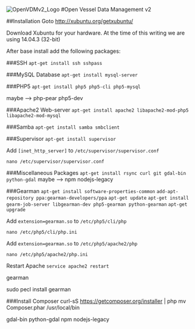 [OpenVDMv2_Logo]: http://www.oceandatarat.org/wp-content/uploads/2014/11/openVDM_LogoV2_1_long.png "Open Vessel Data Managment v2" 

![OpenVDMv2_Logo]
#Open Vessel Data Management v2

##Installation
Goto http://xubuntu.org/getxubuntu/

Download Xubuntu for your hardware.  At the time of this writing we are using 14.04.3 (32-bit)

After base install add the following packages:

###SSH
`apt-get install ssh sshpass`

###MySQL Database
`apt-get install mysql-server`

###PHP5
`apt-get install php5 php5-cli php5-mysql`

maybe --> php-pear php5-dev

###Apache2 Web-server
`apt-get install apache2 libapache2-mod-php5 libapache2-mod-mysql`

###Samba
`apt-get install samba smbclient`

###Supervisor
`apt-get install supervisor`

Add `[inet_http_server]` to `/etc/supervisor/supervisor.conf`

`nano /etc/supervisor/supervisor.conf`

###Miscellaneous Packages
`apt-get install rsync curl git gdal-bin python-gdal`
maybe --> npm nodejs-legacy

###Gearman
`apt-get install software-properties-common`
`add-apt-repository ppa:gearman-developers/ppa`
`apt-get update`
`apt-get install gearm-job-server libgearman-dev php5-gearman python-gearman`
`apt-get upgrade`

Add `extension=gearman.so` to `/etc/php5/cli/php`

`nano /etc/php5/cli/php.ini`

Add `extension=gearman.so` to `/etc/php5/apache2/php`

`nano /etc/php5/apache2/php.ini`

Restart Apache
`service apache2 restart`



gearman

sudo pecl install gearman

###Install Composer
curl-sS https://getcomposer.org/installer | php
mv Composer.phar /usr/local/bin

gdal-bin python-gdal
npm nodejs-legacy

